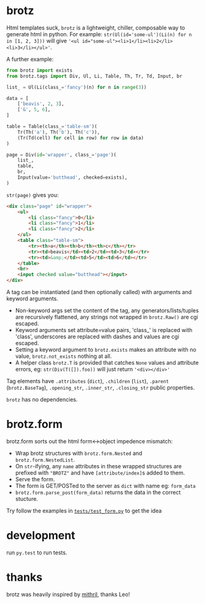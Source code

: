 # brotz

Html templates suck, `brotz` is a lightweight, chiller, composable way to generate html in python.
For example: `str(Ul(id='some-ul')(Li(n) for n in [1, 2, 3]))` will give `'<ul id="some-ul"><li>1</li><li>2</li><li>3</li></ul>'`.

A further example:

```python
from brotz import exists
from brotz.tags import Div, Ul, Li, Table, Th, Tr, Td, Input, br

list_ = Ul(Li(class_='fancy')(n) for n in range(3))

data = [
    ['beavis', 2, 3],
    ['&', 5, 6],
]

table = Table(class_='table-sm')(
    Tr(Th('a'), Th('b'), Th('c')),
    (Tr(Td(cell) for cell in row) for row in data)
)

page = Div(id='wrapper', class_='page')(
    list_,
    table,
    br,
    Input(value='butthead', checked=exists),
)
```

`str(page)` gives you:

```html
<div class="page" id="wrapper">
    <ul>
        <li class="fancy">0</li>
        <li class="fancy">1</li>
        <li class="fancy">2</li>
    </ul>
    <table class="table-sm">
        <tr><th>a</th><th>b</th><th>c</th></tr>
        <tr><td>beavis</td><td>2</td><td>3</td></tr>
        <tr><td>&amp;</td><td>5</td><td>6</td></tr>
    </table>
    <br>
    <input checked value="butthead"></input>
</div>
```

A tag can be instantiated (and then optionally called) with arguments and keyword arguments. 
- Non-keyword args set the content of the tag, any generators/lists/tuples are recursively flattened, any strings not wrapped in `brotz.Raw()` are cgi escaped.
- Keyword arguments set attribute=value pairs, 'class_' is replaced with 'class', underscores are replaced with dashes and values are cgi escaped.
- Setting a keyword argument to `brotz.exists` makes an attribute with no value, `brotz.not_exists` nothing at all.
- A helper class `brotz.T` is provided that catches `None` values and attribute errors, eg: `str(Div(T([]).foo))` will just return `'<div></div>'`

Tag elements have `.attributes` (`dict`), `.children` (`list`), `.parent` (`brotz.BaseTag`), `.opening_str`, `.inner_str`, `.closing_str` public properties.

`brotz` has no dependencies.

# brotz.form

brotz.form sorts out the html form<->object impedence mismatch:
- Wrap brotz structures with `brotz.form.Nested` and `brotz.form.NestedList`.
- On `str`-ifying, any `name` attributes in these wrapped structures are prefixed with `"BROTZ"` and have `[attribute/index]`s added to them.
- Serve the form.
- The form is GET/POSTed to the server as `dict` with name eg: `form_data`
- `brotz.form.parse_post(form_data)` returns the data in the correct stucture.

Try follow the examples in [`tests/test_form.py`](tests/test_form.py) to get the idea

# development

run `py.test` to run tests.

# thanks

brotz was heavily inspired by [mithril](https://github.com/MithrilJS/mithril.js), thanks Leo!
